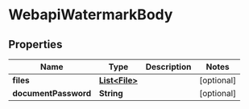# WebapiWatermarkBody

## Properties
Name | Type | Description | Notes
------------ | ------------- | ------------- | -------------
**files** | [**List&lt;File&gt;**](File.md) |  |  [optional]
**documentPassword** | **String** |  |  [optional]
